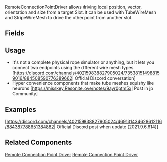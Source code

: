 <languages></languages><noinclude><translate> </noinclude>
RemoteConnectionPointDriver allows driving local position, vector,
orientation and size from a target Slot. It can be used with
TubeWireMesh and StripeWireMesh to drive the other point from another
slot.

## Fields

## Usage

-   It's not a complete physical rope simulator or anything, but it lets
    you connect two endpoints using the different wire mesh types.
    \[<https://discord.com/channels/402159838827905024/735381514988159016/884508590776389662>\|
    Official Discord conversation\]
-   Hyper convenience components that make tube meshes squishy like
    neurons \[<https://misskey.Resonite.love/notes/9ayr0ptm5x>\| Post in
    jp Community\]

## Examples

\[<https://discord.com/channels/402159838827905024/469131434628612116/884387788651384882>\|
Official Discord post when update (2021.9.6.614)\]

## Related Components

<noinclude></translate></noinclude>

[Remote Connection Point
Driver](Category:Components{{#translation:}} "wikilink") [Remote
Connection Point
Driver](Category:Components:Transform:Drivers{{#translation:}} "wikilink")